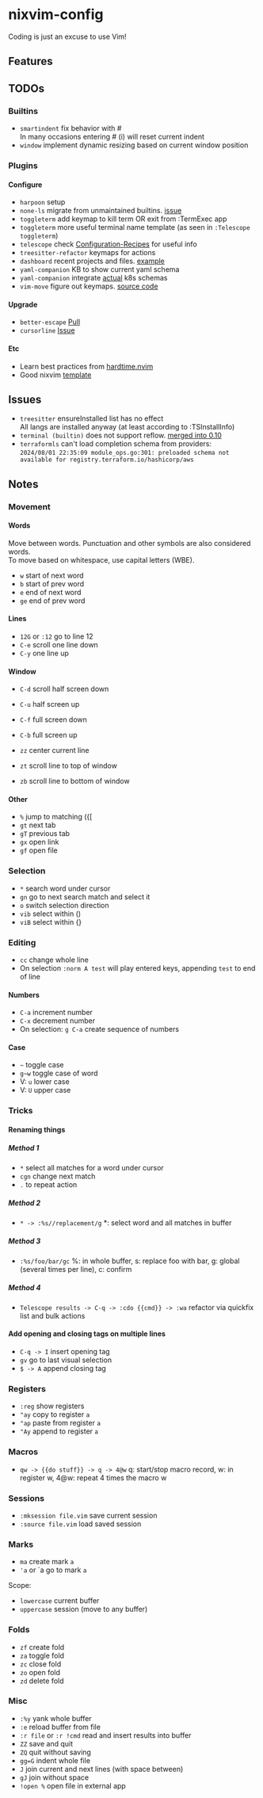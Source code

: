# nixvim-config

Coding is just an excuse to use Vim!

## Features

## TODOs

### Builtins

- `smartindent` fix behavior with #\
  In many occasions entering # (i) will reset current indent
- `window` implement dynamic resizing based on current window position

### Plugins

#### Configure

- `harpoon` setup
- `none-ls` migrate from unmaintained builtins. [issue](https://github.com/nvimtools/none-ls.nvim/issues/58)
- `toggleterm` add keymap to kill term OR exit from :TermExec app
- `toggleterm` more useful terminal name template (as seen in `:Telescope toggleterm`)
- `telescope` check [Configuration-Recipes](https://github.com/nvim-telescope/telescope.nvim/wiki/Configuration-Recipes) for useful info
- `treesitter-refactor` keymaps for actions
- `dashboard` recent projects and files. [example](https://github.com/jakehamilton/neovim/blob/cdc0749394ed0645bd9516977514108c410cec15/modules/nixvim/dashboard/default.nix#L57)
- `yaml-companion` KB to show current yaml schema
- `yaml-companion` integrate [actual](https://github.com/yannh/kubernetes-json-schema) k8s schemas
- `vim-move` figure out keymaps. [source code](https://github.com/matze/vim-move/blob/516a47e8365a7664a8691d306d5ec91a6f5e5772/plugin/move.vim)

#### Upgrade

- `better-escape` [Pull](https://github.com/max397574/better-escape.nvim/pull/59)
- `cursorline` [Issue](https://github.com/yamatsum/nvim-cursorline/issues/10)

#### Etc

- Learn best practices from [hardtime.nvim](https://github.com/m4xshen/hardtime.nvim?tab=readme-ov-file#%EF%B8%8F--features)
- Good nixvim [template](https://github.com/elythh/nixvim)

## Issues

- `treesitter` ensureInstalled list has no effect\
  All langs are installed anyway (at least according to :TSInstallInfo)
- `terminal (builtin)` does not support reflow. [merged into 0.10](https://github.com/neovim/neovim/pull/21124)
- `terraformls` can't load completion schema from providers: \
  `2024/08/01 22:35:09 module_ops.go:301: preloaded schema not available for registry.terraform.io/hashicorp/aws`

## Notes

### Movement

#### Words

Move between words. Punctuation and other symbols are also considered words.\
To move based on whitespace, use capital letters (WBE).

- `w` start of next word
- `b` start of prev word
- `e` end of next word
- `ge` end of prev word

#### Lines

- `12G` or `:12` go to line 12
- `C-e` scroll one line down
- `C-y` one line up

#### Window

- `C-d` scroll half screen down
- `C-u` half screen up
- `C-f` full screen down
- `C-b` full screen up

- `zz` center current line
- `zt` scroll line to top of window
- `zb` scroll line to bottom of window

#### Other

- `%` jump to matching ({[
- `gt` next tab
- `gT` previous tab
- `gx` open link
- `gf` open file

### Selection

- `*` search word under cursor
- `gn` go to next search match and select it
- `o` switch selection direction
- `vib` select within ()
- `viB` select within {}

### Editing

- `cc` change whole line
- On selection `:norm A test` will play entered keys, appending `test` to end of line

#### Numbers

- `C-a` increment number
- `C-x` decrement number
- On selection: `g C-a` create sequence of numbers

#### Case

- `~` toggle case
- `g~w` toggle case of word
- V: `u` lower case
- V: `U` upper case

### Tricks

#### Renaming things

##### Method 1

- `*` select all matches for a word under cursor
- `cgn` change next match
- `.` to repeat action

##### Method 2

- `* -> :%s//replacement/g` \*: select word and all matches in buffer

##### Method 3

- `:%s/foo/bar/gc` %: in whole buffer, s: replace foo with bar, g: global (several times per line), c: confirm

##### Method 4

- `Telescope results -> C-q -> :cdo {{cmd}} -> :wa` refactor via quickfix list and bulk actions

#### Add opening and closing tags on multiple lines

- `C-q -> I` insert opening tag
- `gv` go to last visual selection
- `$ -> A` append closing tag

### Registers

- `:reg` show registers
- `"ay` copy to register `a`
- `"ap` paste from register `a`
- `"Ay` append to register `a`

### Macros

- `qw -> {{do stuff}} -> q -> 4@w` q: start/stop macro record, w: in register w, 4@w: repeat 4 times the macro w

### Sessions

- `:mksession file.vim` save current session
- `:source file.vim` load saved session

### Marks

- `ma` create mark `a`
- `'a` or \`a go to mark `a`

Scope:

- `lowercase` current buffer
- `uppercase` session (move to any buffer)

### Folds

- `zf` create fold
- `za` toggle fold
- `zc` close fold
- `zo` open fold
- `zd` delete fold

### Misc

- `:%y` yank whole buffer
- `:e` reload buffer from file
- `:r file` or `:r !cmd` read and insert results into buffer
- `ZZ` save and quit
- `ZQ` quit without saving
- `gg=G` indent whole file
- `J` join current and next lines (with space between)
- `gJ` join without space
- `!open %` open file in external app
